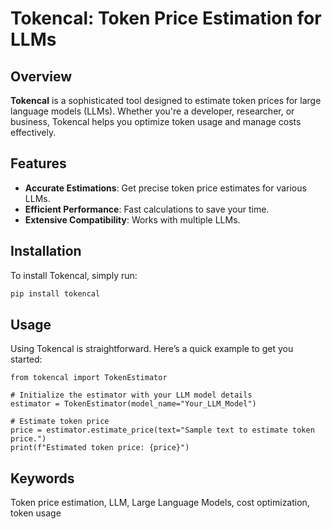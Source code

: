 # Tokencal: Token Price Estimation for LLMs

## Overview
**Tokencal** is a sophisticated tool designed to estimate token prices for large language models (LLMs). Whether you're a developer, researcher, or business, Tokencal helps you optimize token usage and manage costs effectively. 

## Features
- **Accurate Estimations**: Get precise token price estimates for various LLMs.
- **Efficient Performance**: Fast calculations to save your time.
- **Extensive Compatibility**: Works with multiple LLMs.

## Installation
To install Tokencal, simply run:
```bash
pip install tokencal
```
## Usage
Using Tokencal is straightforward. Here’s a quick example to get you started:
```
from tokencal import TokenEstimator

# Initialize the estimator with your LLM model details
estimator = TokenEstimator(model_name="Your_LLM_Model")

# Estimate token price
price = estimator.estimate_price(text="Sample text to estimate token price.")
print(f"Estimated token price: {price}")
```

## Keywords
Token price estimation, LLM, Large Language Models, cost optimization, token usage